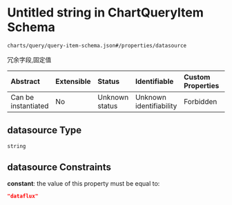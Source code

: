 # Untitled string in ChartQueryItem Schema

```txt
charts/query/query-item-schema.json#/properties/datasource
```

冗余字段,固定值

| Abstract            | Extensible | Status         | Identifiable            | Custom Properties | Additional Properties | Access Restrictions | Defined In                                                                                    |
| :------------------ | :--------- | :------------- | :---------------------- | :---------------- | :-------------------- | :------------------ | :-------------------------------------------------------------------------------------------- |
| Can be instantiated | No         | Unknown status | Unknown identifiability | Forbidden         | Allowed               | none                | [query-item-schema.json\*](../out/charts/query/query-item-schema.json "open original schema") |

## datasource Type

`string`

## datasource Constraints

**constant**: the value of this property must be equal to:

```json
"dataflux"
```
